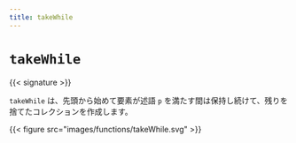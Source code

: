 ```yaml
---
title: takeWhile
---
```


# `takeWhile`

{{< signature >}}

`takeWhile` は、先頭から始めて要素が述語 `p` を満たす間は保持し続けて、残りを捨てたコレクションを作成します。

{{< figure src="images/functions/takeWhile.svg" >}}
